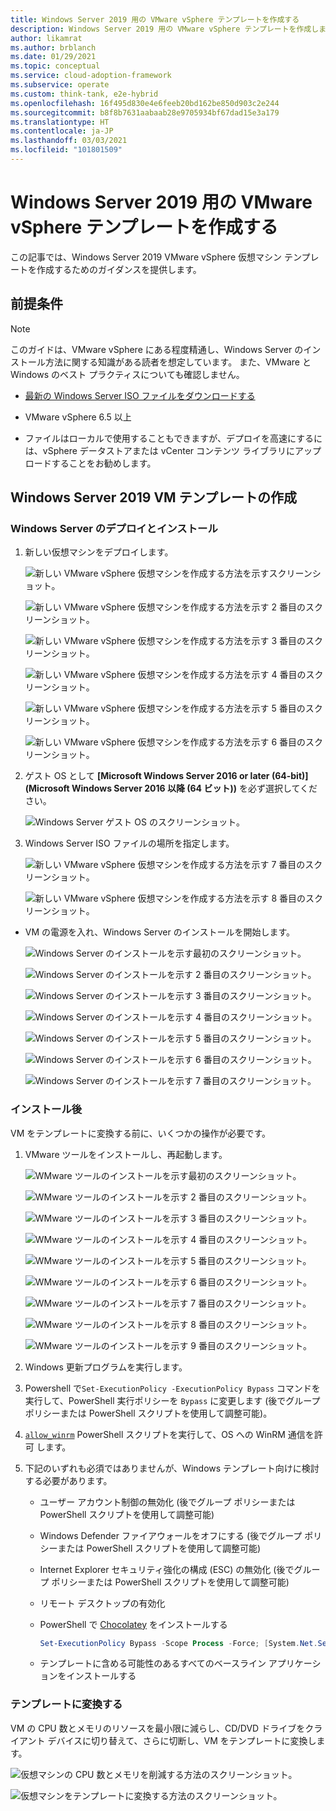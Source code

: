 ```yaml
---
title: Windows Server 2019 用の VMware vSphere テンプレートを作成する
description: Windows Server 2019 用の VMware vSphere テンプレートを作成します。
author: likamrat
ms.author: brblanch
ms.date: 01/29/2021
ms.topic: conceptual
ms.service: cloud-adoption-framework
ms.subservice: operate
ms.custom: think-tank, e2e-hybrid
ms.openlocfilehash: 16f495d830e4e6feeb20bd162be850d903c2e244
ms.sourcegitcommit: b8f8b7631aabaab28e9705934bf67dad15e3a179
ms.translationtype: HT
ms.contentlocale: ja-JP
ms.lasthandoff: 03/03/2021
ms.locfileid: "101801509"
---
```

# <a name="create-a-vmware-vsphere-template-for-windows-server-2019"></a>Windows Server 2019 用の VMware vSphere テンプレートを作成する

この記事では、Windows Server 2019 VMware vSphere 仮想マシン テンプレートを作成するためのガイダンスを提供します。

## <a name="prerequisites"></a>前提条件

> [!NOTE]
> このガイドは、VMware vSphere にある程度精通し、Windows Server のインストール方法に関する知識がある読者を想定しています。 また、VMware と Windows のベスト プラクティスについても確認しません。

- [最新の Windows Server ISO ファイルをダウンロードする](https://www.microsoft.com/windows-server/trial)

- VMware vSphere 6.5 以上

- ファイルはローカルで使用することもできますが、デプロイを高速にするには、vSphere データストアまたは vCenter コンテンツ ライブラリにアップロードすることをお勧めします。

## <a name="creating-windows-server-2019-vm-template"></a>Windows Server 2019 VM テンプレートの作成

### <a name="deploying-and-installing-windows-server"></a>Windows Server のデプロイとインストール

1. 新しい仮想マシンをデプロイします。

    ![新しい VMware vSphere 仮想マシンを作成する方法を示すスクリーンショット。](./media/vmware-template/windows-template-new-vm-1.png)

    ![新しい VMware vSphere 仮想マシンを作成する方法を示す 2 番目のスクリーンショット。](./media/vmware-template/windows-template-new-vm-2.png)

    ![新しい VMware vSphere 仮想マシンを作成する方法を示す 3 番目のスクリーンショット。](./media/vmware-template/windows-template-new-vm-3.png)

    ![新しい VMware vSphere 仮想マシンを作成する方法を示す 4 番目のスクリーンショット。](./media/vmware-template/windows-template-new-vm-4.png)

    ![新しい VMware vSphere 仮想マシンを作成する方法を示す 5 番目のスクリーンショット。](./media/vmware-template/windows-template-new-vm-5.png)

    ![新しい VMware vSphere 仮想マシンを作成する方法を示す 6 番目のスクリーンショット。](./media/vmware-template/windows-template-new-vm-6.png)

2. ゲスト OS として **[Microsoft Windows Server 2016 or later (64-bit)]\(Microsoft Windows Server 2016 以降 (64 ビット)\)** を必ず選択してください。

    ![Windows Server ゲスト OS のスクリーンショット。](./media/vmware-template/windows-template-guest-os.png)

3. Windows Server ISO ファイルの場所を指定します。

    ![新しい VMware vSphere 仮想マシンを作成する方法を示す 7 番目のスクリーンショット。](./media/vmware-template/windows-template-new-vm-7.png)

    ![新しい VMware vSphere 仮想マシンを作成する方法を示す 8 番目のスクリーンショット。](./media/vmware-template/windows-template-new-vm-8.png)

- VM の電源を入れ、Windows Server のインストールを開始します。

    ![Windows Server のインストールを示す最初のスクリーンショット。](./media/vmware-template/windows-template-installation-1.png)

    ![Windows Server のインストールを示す 2 番目のスクリーンショット。](./media/vmware-template/windows-template-installation-2.png)

    ![Windows Server のインストールを示す 3 番目のスクリーンショット。](./media/vmware-template/windows-template-installation-3.png)

    ![Windows Server のインストールを示す 4 番目のスクリーンショット。](./media/vmware-template/windows-template-installation-4.png)

    ![Windows Server のインストールを示す 5 番目のスクリーンショット。](./media/vmware-template/windows-template-installation-5.png)

    ![Windows Server のインストールを示す 6 番目のスクリーンショット。](./media/vmware-template/windows-template-installation-6.png)

    ![Windows Server のインストールを示す 7 番目のスクリーンショット。](./media/vmware-template/windows-template-installation-7.png)

### <a name="post-installation"></a>インストール後

VM をテンプレートに変換する前に、いくつかの操作が必要です。

1. VMware ツールをインストールし、再起動します。

    ![WMware ツールのインストールを示す最初のスクリーンショット。](./media/vmware-template/windows-template-tools-1.png)

    ![WMware ツールのインストールを示す 2 番目のスクリーンショット。](./media/vmware-template/windows-template-tools-2.png)

    ![WMware ツールのインストールを示す 3 番目のスクリーンショット。](./media/vmware-template/windows-template-tools-3.png)

    ![WMware ツールのインストールを示す 4 番目のスクリーンショット。](./media/vmware-template/windows-template-tools-4.png)

    ![WMware ツールのインストールを示す 5 番目のスクリーンショット。](./media/vmware-template/windows-template-tools-5.png)

    ![WMware ツールのインストールを示す 6 番目のスクリーンショット。](./media/vmware-template/windows-template-tools-6.png)

    ![WMware ツールのインストールを示す 7 番目のスクリーンショット。](./media/vmware-template/windows-template-tools-7.png)

    ![WMware ツールのインストールを示す 8 番目のスクリーンショット。](./media/vmware-template/windows-template-tools-8.png)

    ![WMware ツールのインストールを示す 9 番目のスクリーンショット。](./media/vmware-template/windows-template-tools-9.png)

2. Windows 更新プログラムを実行します。

3. Powershell で`Set-ExecutionPolicy -ExecutionPolicy Bypass` コマンドを実行して、PowerShell 実行ポリシーを `Bypass` に変更します (後でグループ ポリシーまたは PowerShell スクリプトを使用して調整可能)。

4. [`allow_winrm`](https://github.com/microsoft/azure_arc/blob/main/azure_arc_servers_jumpstart/vmware/winsrv/terraform/scripts/allow_winrm.ps1) PowerShell スクリプトを実行して、OS への WinRM 通信を許可 します。

5. 下記のいずれも必須ではありませんが、Windows テンプレート向けに検討する必要があります。

    - ユーザー アカウント制御の無効化 (後でグループ ポリシーまたは PowerShell スクリプトを使用して調整可能)
    - Windows Defender ファイアウォールをオフにする (後でグループ ポリシーまたは PowerShell スクリプトを使用して調整可能)
    - Internet Explorer セキュリティ強化の構成 (ESC) の無効化 (後でグループ ポリシーまたは PowerShell スクリプトを使用して調整可能)
    - リモート デスクトップの有効化
    - PowerShell で [Chocolatey](https://chocolatey.org/install) をインストールする
  
      ```powershell
      Set-ExecutionPolicy Bypass -Scope Process -Force; [System.Net.ServicePointManager]::SecurityProtocol = [System.Net.ServicePointManager]::SecurityProtocol -bor 3072; iex ((New-Object System.Net.WebClient).DownloadString('https://chocolatey.org/install.ps1'))
      ```

    - テンプレートに含める可能性のあるすべてのベースライン アプリケーションをインストールする

### <a name="convert-to-template"></a>テンプレートに変換する

VM の CPU 数とメモリのリソースを最小限に減らし、CD/DVD ドライブをクライアント デバイスに切り替えて、さらに切断し、VM をテンプレートに変換します。

![仮想マシンの CPU 数とメモリを削減する方法のスクリーンショット。](./media/vmware-template/windows-template-reduce.png)

![仮想マシンをテンプレートに変換する方法のスクリーンショット。](./media/vmware-template/windows-template-convert.png)
